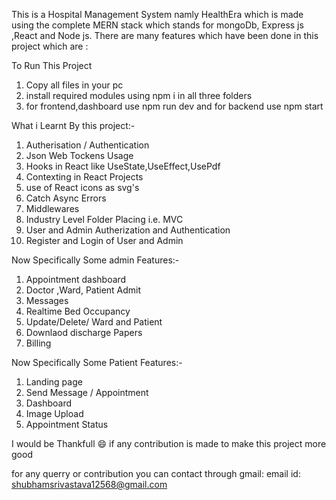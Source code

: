 This is a Hospital Management System namly HealthEra which is made using the complete MERN stack which stands for mongoDb, Express js ,React and Node js. There are many features which have been done in this project which are :

To Run This Project 
1. Copy all files in your pc
2. install required modules using npm i in all three folders
3. for frontend,dashboard use npm run dev and for backend use npm start

What i Learnt By this project:-
1. Autherisation / Authentication
2. Json Web Tockens Usage
3. Hooks in React like UseState,UseEffect,UsePdf
4. Contexting in React Projects
5. use of React icons as svg's
6. Catch Async Errors
7. Middlewares
8. Industry Level Folder Placing i.e. MVC
1. User and Admin Autherization and Authentication
2. Register and Login of User and Admin

Now Specifically Some admin Features:-
1. Appointment dashboard
2. Doctor ,Ward, Patient Admit 
3. Messages
4. Realtime Bed Occupancy
5. Update/Delete/ Ward and Patient
6. Downlaod discharge Papers
7. Billing
   
Now Specifically Some Patient Features:-
1. Landing page
2. Send Message / Appointment
3. Dashboard
4. Image Upload
5. Appointment Status

I would be Thankfull 😄 if any contribution is made to make this project more good 

for any querry or contribution you can contact through gmail:
email id: shubhamsrivastava12568@gmail.com





